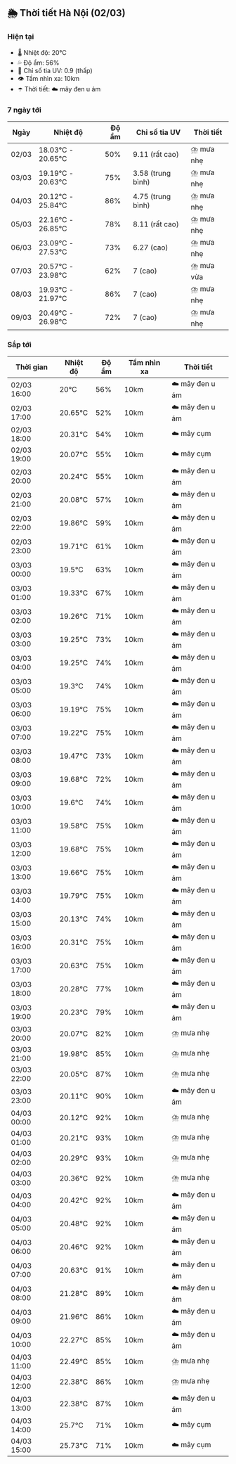 ## 🌦️ Thời tiết Hà Nội (02/03)

### Hiện tại

- 🌡️ Nhiệt độ: 20℃
- 💦 Độ ẩm: 56%
- 🌟 Chỉ số tia UV: 0.9 (thấp)
- 👁️ Tầm nhìn xa: 10km
- ☂️ Thời tiết: ☁️ mây đen u ám

### 7 ngày tới

| Ngày | Nhiệt độ | Độ ẩm | Chỉ số tia UV | Thời tiết |
| --- | --- | --- | --- | --- |
| 02/03 | 18.03℃ - 20.65℃ | 50% | 9.11 (rất cao) | ⛈️ mưa nhẹ |
| 03/03 | 19.19℃ - 20.63℃ | 75% | 3.58 (trung bình) | ⛈️ mưa nhẹ |
| 04/03 | 20.12℃ - 25.84℃ | 86% | 4.75 (trung bình) | ⛈️ mưa nhẹ |
| 05/03 | 22.16℃ - 26.85℃ | 78% | 8.11 (rất cao) | ⛈️ mưa nhẹ |
| 06/03 | 23.09℃ - 27.53℃ | 73% | 6.27 (cao) | ⛈️ mưa nhẹ |
| 07/03 | 20.57℃ - 23.98℃ | 62% | 7 (cao) | ⛈️ mưa vừa |
| 08/03 | 19.93℃ - 21.97℃ | 86% | 7 (cao) | ⛈️ mưa nhẹ |
| 09/03 | 20.49℃ - 26.98℃ | 72% | 7 (cao) | ⛈️ mưa nhẹ |

### Sắp tới

| Thời gian | Nhiệt độ | Độ ẩm | Tầm nhìn xa | Thời tiết |
| --- | --- | --- | --- | --- |
| 02/03 16:00 | 20℃ | 56% | 10km | ☁️ mây đen u ám |
| 02/03 17:00 | 20.65℃ | 52% | 10km | ☁️ mây đen u ám |
| 02/03 18:00 | 20.31℃ | 54% | 10km | ☁️ mây cụm |
| 02/03 19:00 | 20.07℃ | 55% | 10km | ☁️ mây cụm |
| 02/03 20:00 | 20.24℃ | 55% | 10km | ☁️ mây đen u ám |
| 02/03 21:00 | 20.08℃ | 57% | 10km | ☁️ mây đen u ám |
| 02/03 22:00 | 19.86℃ | 59% | 10km | ☁️ mây đen u ám |
| 02/03 23:00 | 19.71℃ | 61% | 10km | ☁️ mây đen u ám |
| 03/03 00:00 | 19.5℃ | 63% | 10km | ☁️ mây đen u ám |
| 03/03 01:00 | 19.33℃ | 67% | 10km | ☁️ mây đen u ám |
| 03/03 02:00 | 19.26℃ | 71% | 10km | ☁️ mây đen u ám |
| 03/03 03:00 | 19.25℃ | 73% | 10km | ☁️ mây đen u ám |
| 03/03 04:00 | 19.25℃ | 74% | 10km | ☁️ mây đen u ám |
| 03/03 05:00 | 19.3℃ | 74% | 10km | ☁️ mây đen u ám |
| 03/03 06:00 | 19.19℃ | 75% | 10km | ☁️ mây đen u ám |
| 03/03 07:00 | 19.22℃ | 75% | 10km | ☁️ mây đen u ám |
| 03/03 08:00 | 19.47℃ | 73% | 10km | ☁️ mây đen u ám |
| 03/03 09:00 | 19.68℃ | 72% | 10km | ☁️ mây đen u ám |
| 03/03 10:00 | 19.6℃ | 74% | 10km | ☁️ mây đen u ám |
| 03/03 11:00 | 19.58℃ | 75% | 10km | ☁️ mây đen u ám |
| 03/03 12:00 | 19.68℃ | 75% | 10km | ☁️ mây đen u ám |
| 03/03 13:00 | 19.66℃ | 75% | 10km | ☁️ mây đen u ám |
| 03/03 14:00 | 19.79℃ | 75% | 10km | ☁️ mây đen u ám |
| 03/03 15:00 | 20.13℃ | 74% | 10km | ☁️ mây đen u ám |
| 03/03 16:00 | 20.31℃ | 75% | 10km | ☁️ mây đen u ám |
| 03/03 17:00 | 20.63℃ | 75% | 10km | ☁️ mây đen u ám |
| 03/03 18:00 | 20.28℃ | 77% | 10km | ☁️ mây đen u ám |
| 03/03 19:00 | 20.23℃ | 79% | 10km | ☁️ mây đen u ám |
| 03/03 20:00 | 20.07℃ | 82% | 10km | ⛈️ mưa nhẹ |
| 03/03 21:00 | 19.98℃ | 85% | 10km | ⛈️ mưa nhẹ |
| 03/03 22:00 | 20.05℃ | 87% | 10km | ⛈️ mưa nhẹ |
| 03/03 23:00 | 20.11℃ | 90% | 10km | ☁️ mây đen u ám |
| 04/03 00:00 | 20.12℃ | 92% | 10km | ⛈️ mưa nhẹ |
| 04/03 01:00 | 20.21℃ | 93% | 10km | ⛈️ mưa nhẹ |
| 04/03 02:00 | 20.29℃ | 93% | 10km | ⛈️ mưa nhẹ |
| 04/03 03:00 | 20.36℃ | 92% | 10km | ⛈️ mưa nhẹ |
| 04/03 04:00 | 20.42℃ | 92% | 10km | ☁️ mây đen u ám |
| 04/03 05:00 | 20.48℃ | 92% | 10km | ☁️ mây đen u ám |
| 04/03 06:00 | 20.46℃ | 92% | 10km | ☁️ mây đen u ám |
| 04/03 07:00 | 20.63℃ | 91% | 10km | ☁️ mây đen u ám |
| 04/03 08:00 | 21.28℃ | 89% | 10km | ☁️ mây đen u ám |
| 04/03 09:00 | 21.96℃ | 86% | 10km | ☁️ mây đen u ám |
| 04/03 10:00 | 22.27℃ | 85% | 10km | ☁️ mây đen u ám |
| 04/03 11:00 | 22.49℃ | 85% | 10km | ⛈️ mưa nhẹ |
| 04/03 12:00 | 22.38℃ | 86% | 10km | ⛈️ mưa nhẹ |
| 04/03 13:00 | 22.38℃ | 87% | 10km | ☁️ mây đen u ám |
| 04/03 14:00 | 25.7℃ | 71% | 10km | ☁️ mây cụm |
| 04/03 15:00 | 25.73℃ | 71% | 10km | ☁️ mây cụm |
